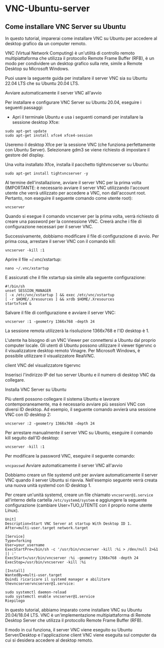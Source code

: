 # VNC-Ubuntu-server

## Come installare VNC Server su Ubuntu

In questo tutorial, imparerai come installare VNC su Ubuntu per accedere al desktop grafico da un computer remoto.

VNC (Virtual Network Computing) è un'utilità di controllo remoto multipiattaforma che utilizza il protocollo Remote Frame Buffer (RFB), è un modo per condividere un desktop grafico sulla rete, simile a Remote Desktop su Microsoft Windows.

Puoi usare la seguente guida per installare il server VNC sia su Ubuntu 22.04 LTS che su Ubuntu 20.04 LTS.

Avviare automaticamente il server VNC all'avvio

Per installare e configurare VNC Server su Ubuntu 20.04, eseguire i seguenti passaggi:

- Apri il terminale Ubuntu e usa i seguenti comandi per installare la sessione desktop Xfce:
```
sudo apt-get update
sudo apt-get install xfce4 xfce4-session
```

Useremo il desktop Xfce per la sessione VNC (che funziona perfettamente con Ubuntu Server). Selezionare gdm3 se viene richiesto di impostare il gestore del display.

Una volta installato Xfce, installa il pacchetto tightvncserver su Ubuntu:

`sudo apt-get install tightvncserver -y`

Al termine dell'installazione, avviare il server VNC per la prima volta (IMPORTANTE: è necessario avviare il server VNC utilizzando l'account utente che verrà utilizzato per accedere a VNC, non dall'account root. Pertanto, non eseguire il seguente comando come utente root):

`vncserver`

Quando si esegue il comando vncserver per la prima volta, verrà richiesto di creare una password per la connessione VNC. Creerà anche i file di configurazione necessari per il server VNC.

Successivamente, dobbiamo modificare il file di configurazione di avvio. Per prima cosa, arrestare il server VNC con il comando kill:

`vncserver -kill :1`

Aprire il file ~/.vnc/xstartup:

`nano ~/.vnc/xstartup`

E assicurati che il file xstartup sia simile alla seguente configurazione:

```
#!/bin/sh
unset SESSION_MANAGER
[ -x /etc/vnc/xstartup ] && exec /etc/vnc/xstartup
[ -r $HOME/.Xresources ] && xrdb $HOME/.Xresources
startxfce4 &
```

Salvare il file di configurazione e avviare il server VNC:

`vncserver :1 -geometry 1366x768 -depth 24`

La sessione remota utilizzerà la risoluzione 1366x768 e l'ID desktop è 1.

L'utente ha bisogno di un VNC Viewer per connettersi a Ubuntu dal proprio computer locale. Gli utenti di Ubuntu possono utilizzare il viewer tigervnc o il visualizzatore desktop remoto Vinagre. Per Microsoft Windows, è possibile utilizzare il visualizzatore RealVNC.

client VNC del visualizzatore tigervnc

Inserisci l'indirizzo IP del tuo server Ubuntu e il numero di desktop VNC da collegare.

Installa VNC Server su Ubuntu

Più utenti possono collegare il sistema Ubuntu e lavorare contemporaneamente, ma è necessario avviare più sessioni VNC con diversi ID desktop. Ad esempio, il seguente comando avvierà una sessione VNC con ID desktop 2:

`vncserver :2 -geometry 1366x768 -depth 24`

Per arrestare manualmente il server VNC su Ubuntu, eseguire il comando kill seguito dall'ID desktop:

`vncserver -kill :1`

Per modificare la password VNC, eseguire il seguente comando:

`vncpasswd`
Avviare automaticamente il server VNC all'avvio

Dobbiamo creare un file systemd unit per avviare automaticamente il server VNC quando il server Ubuntu si riavvia. Nell'esempio seguente verrà creata una nuova unità systemd con ID desktop 1.

Per creare un'unità systemd, creare un file chiamato `vncserver@1.service` all'interno della cartella `/etc/systemd/system`  e aggiungere la seguente configurazione (cambiare User=TUO_UTENTE con il proprio nome utente Linux).

```
Unit]
Description=Start VNC Server at startup With Desktop ID 1.
After=multi-user.target network.target

[Service]
Type=forking
User=your_username
ExecStartPre=/bin/sh -c '/usr/bin/vncserver -kill :%i > /dev/null 2>&1 || :'
ExecStart=/usr/bin/vncserver :%i -geometry 1366x768 -depth 24
ExecStop=/usr/bin/vncserver -kill :%i

[Install]
WantedBy=multi-user.target
Quindi ricaricare il systemd manager e abilitare thevncservervncserver@1.service:

sudo systemctl daemon-reload
sudo systemctl enable vncserver@1.service
Riepilogo
```

In questo tutorial, abbiamo imparato come installare VNC su Ubuntu 20.04/18.04 LTS. VNC è un'implementazione multipiattaforma di Remote Desktop Server che utilizza il protocollo Remote Frame Buffer (RFB).

Il modo in cui funziona, il server VNC viene eseguito su Ubuntu Server/Desktop e l'applicazione client VNC viene eseguita sul computer da cui si desidera accedere al desktop remoto.
